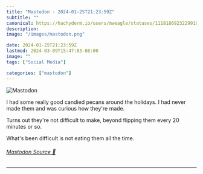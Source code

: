 ```yaml
---
title: "Mastodon - 2024-01-25T21:23:59Z"
subtitle: ""
canonical: https://hachyderm.io/users/mweagle/statuses/111818692322991996
description:
image: "/images/mastodon.png"

date: 2024-01-25T21:23:59Z
lastmod: 2024-03-09T15:47:03-08:00
image: ""
tags: ["Social Media"]

categories: ["mastodon"]
---
```

![Mastodon](/images/mastodon.png)

<p>I had some really good candied pecans around the holidays. I had never made them and was curious how they&#39;re made. </p><p>Turns out they&#39;re not difficult to make, beyond flipping them every 20 minutes or so. </p><p>What&#39;s been difficult is not eating them all the time.</p>


###### [Mastodon Source 🐘](https://hachyderm.io/@mweagle/111818692322991996)

___
